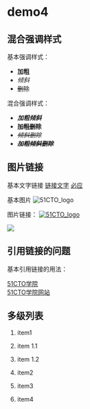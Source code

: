 # demo4

## 混合强调样式

基本强调样式：
- **加粗**
- *倾斜*
- ~~删除~~

混合强调样式：

- ***加粗倾斜***
- **~~加粗删除~~**
- *~~倾斜删除~~*
- ***~~加粗倾斜删除~~***

## 图片链接

基本文字链接
[链接文字](URL)
[必应](www.bing.com)

基本图片
![51CTO_logo](https://static1.51ctocdn.cn/edu/center/images/home/logo.png)

图片链接：
[![51CTO_logo](https://static1.51ctocdn.cn/edu/center/images/home/logo.png)](https://edu.51cto.com/)

[![][51CTO_logo]][51CTO]

## 引用链接的问题

基本引用链接的用法：

[51CTO学院][51CTO]  
[51CTO学院网站][51CTO]

## 多级列表

1. item1
  1. item 1.1
  2. item 1.2
2. item2


3. item3
4. item4



<!--以下是本文中的链接 -->
[51CTO]:https://edu.51cto.com/
[51CTO_logo]:https://static1.51ctocdn.cn/edu/center/images/home/logo.png